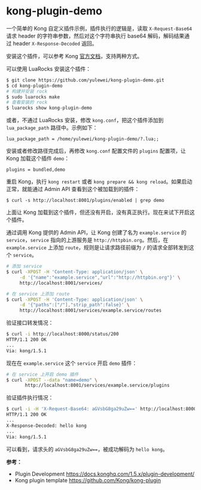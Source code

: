 # kong-plugin-demo

一个简单的 Kong 自定义插件示例，插件执行的逻辑是，读取 `X-Request-Base64` 请求 header 的字符串参数，然后对这个字符串执行 base64 解码，解码结果通过 header `X-Response-Decoded` 返回。

安装这个插件，可以参考 Kong [官方文档](https://docs.konghq.com/1.5.x/plugin-development/distribution/)，支持两种方式。

可以使用 LuaRocks 安装这个插件：

``` bash
$ git clone https://github.com/yulewei/kong-plugin-demo.git
$ cd kong-plugin-demo
# 构建并安装 rock
$ sudo luarocks make
# 查看安装的 rock
$ luarocks show kong-plugin-demo
```

或者，不通过 LuaRocks 安装，修改 `kong.conf`，把这个插件添加到 `lua_package_path` 路径中。示例如下：

```
lua_package_path = /home/yulewei/kong-plugin-demo/?.lua;;
```

安装或者修改路径完成后，再修改 `kong.conf` 配置文件的 `plugins` 配置项，让 Kong 加载这个插件 `demo`：

```
plugins = bundled,demo
```

重启 Kong，执行 `kong restart` 或者 `kong prepare && kong reload`。如果启动正常，就能通过 Admin API 查看到这个被加载到的插件：

```
$ curl -s http://localhost:8001/plugins/enabled | grep demo
```

上面让 Kong 加载到这个插件，但还没有开启，没有真正执行。现在来试下开启这个插件。

通过调用 Kong 提供的 Admin API，让 Kong 创建了名为 `example.service` 的 `service`，`service` 指向的上游服务是 `http://httpbin.org`。然后，在 `example.service` 上添加 `route`，规则是让请求路径前缀为 `/` 的请求全部转发到这个 `service`。

``` bash
# 添加 service
$ curl -XPOST -H 'Content-Type: application/json' \
     -d '{"name":"example.service","url":"http://httpbin.org"}' \
     http://localhost:8001/services/

# 在 service 上添加 route
$ curl -XPOST -H 'Content-Type: application/json' \
     -d '{"paths":["/"],"strip_path":false}' \
     http://localhost:8001/services/example.service/routes
```

验证接口转发情况：

``` bash
$ curl -i http://localhost:8000/status/200
HTTP/1.1 200 OK
...
Via: kong/1.5.1
```

现在在 `example.service` 这个 `service` 开启 `demo` 插件：

``` bash
# 在 service 上开启 demo 插件
$ curl -XPOST --data "name=demo" \
       http://localhost:8001/services/example.service/plugins
```

验证插件执行情况：

``` bash
$ curl -i -H 'X-Request-Base64: aGVsbG8ga29uZw==' http://localhost:8000/status/200
HTTP/1.1 200 OK
...
X-Response-Decoded: hello kong
...
Via: kong/1.5.1
```

可以看到，请求头的 `aGVsbG8ga29uZw==`，被成功解码为 `hello kong`。

**参考：**

- Plugin Development <https://docs.konghq.com/1.5.x/plugin-development/>
- Kong plugin template <https://github.com/Kong/kong-plugin>
